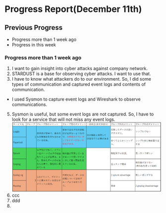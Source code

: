 # Progress Report(December 11th)
## Previous Progress
- Progress more than 1 week ago
- Progress in this week

### Progress more than 1 week ago
1. I want to gain insight into cyber attacks against company network.
2. STARDUST is a base for observing cyber attacks. I want to use that.
3. I have to know what attackers do to our environment. 
So, I did some types of communication and captured event logs and contents of communication.
  - I used Sysmon to capture event logs and Wireshark to observe communications. 
5. Sysmon is useful, but some event logs are not captured. 
So, I have to look for a service that will not miss any event logs. 
![](20241204_PR6.png)
6. ccc
7. ddd
8. 
